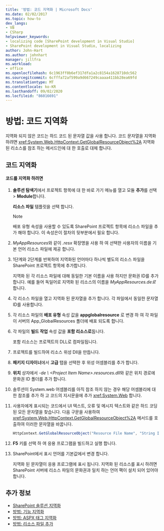 ```yaml
---
title: '방법: 코드 지역화 | Microsoft Docs'
ms.date: 02/02/2017
ms.topic: how-to
dev_langs:
- VB
- CSharp
helpviewer_keywords:
- localizing code [SharePoint development in Visual Studio]
- SharePoint development in Visual Studio, localizing
author: John-Hart
ms.author: johnhart
manager: jillfra
ms.workload:
- office
ms.openlocfilehash: 6c1963ff0b6ef317dfa1a2c8154a1628710dc562
ms.sourcegitcommit: 6cfffa72af599a9d667249caaaa411bb28ea69fd
ms.translationtype: MT
ms.contentlocale: ko-KR
ms.lasthandoff: 09/02/2020
ms.locfileid: "86016691"
---
```

# <a name="how-to-localize-code"></a>방법: 코드 지역화
  지역화 되지 않은 코드는 하드 코드 된 문자열 값을 사용 합니다. 코드 문자열을 지역화 하려면 <xref:System.Web.HttpContext.GetGlobalResourceObject%2A> 지역화 된 리소스를 참조 하는 메서드인에 대 한 호출로 대체 합니다.

## <a name="localize-code"></a>코드 지역화

#### <a name="to-localize-code"></a>코드를 지역화 하려면

1. **솔루션 탐색기**에서 프로젝트 항목에 대 한 바로 가기 메뉴를 열고 모듈 **추가**를 선택  >  **Module**합니다.

     **리소스 파일** 템플릿을 선택 합니다.

    > [!NOTE]
    > 배포 유형 속성을 사용할 수 있도록 SharePoint 프로젝트 항목에 리소스 파일을 추가 해야 합니다. 이 속성은이 절차의 뒷부분에서 필요 합니다.

2. *MyAppResources*와 같이 *.resx* 확장명을 사용 하 여 선택한 사용자의 이름을 기본 언어 리소스 파일에 제공 합니다.

3. 1단계와 2단계를 반복하여 지역화된 언어마다 하나씩 별도의 리소스 파일을 SharePoint 프로젝트 항목에 추가합니다.

     지역화 된 각 리소스 파일에 대해 동일한 기본 이름을 사용 하지만 문화권 ID를 추가 합니다. 예를 들어 독일어로 지역화 된 리소스의 이름을 *MyAppResources.de로*합니다.

4. 각 리소스 파일을 열고 지역화 된 문자열을 추가 합니다. 각 파일에서 동일한 문자열 ID를 사용합니다.

5. 각 리소스 파일의 **배포 유형** 속성 값을 **appglobalresource** 로 변경 하 여 각 파일이 서버의 App_GlobalResources 폴더에 배포 되도록 합니다.

6. 각 파일의 **빌드 작업** 속성 값을 **포함 리소스로**둡니다.

     포함 리소스는 프로젝트의 DLL로 컴파일됩니다.

7. 프로젝트를 빌드하여 리소스 위성 Dll을 만듭니다.

8. **패키지 디자이너**에서 **고급** 탭을 선택한 후 위성 어셈블리를 추가 합니다.

9. **위치** 상자에서 *-de \\ \<Project Item Name>.resources.dll*와 같은 위치 경로에 문화권 ID 폴더를 추가 합니다.

10. 솔루션이 System.web 어셈블리를 아직 참조 하지 않는 경우 해당 어셈블리에 대 한 참조를 추가 하 고 코드의 지시문을에 추가 <xref:System.Web> 합니다.

11. 사용자에게 표시되는 코드에서 UI 텍스트, 오류 및 메시지 텍스트와 같은 하드 코딩된 모든 문자열을 찾습니다. 다음 구문을 사용하여 <xref:System.Web.HttpContext.GetGlobalResourceObject%2A> 메서드를 호출하여 이러한 문자열을 바꿉니다.

    ```csharp
    HttpContext.GetGlobalResourceObject("Resource File Name", "String ID")
    ```

12. **F5** 키를 선택 하 여 응용 프로그램을 빌드하고 실행 합니다.

13. SharePoint에서 표시 언어를 기본값에서 변경 합니다.

     지역화 된 문자열이 응용 프로그램에 표시 됩니다. 지역화 된 리소스를 표시 하려면 SharePoint 서버에 리소스 파일의 문화권과 일치 하는 언어 팩이 설치 되어 있어야 합니다.

## <a name="see-also"></a>추가 정보
- [SharePoint 솔루션 지역화](../sharepoint/localizing-sharepoint-solutions.md)
- [방법: 기능 지역화](../sharepoint/how-to-localize-a-feature.md)
- [방법: ASPX 태그 지역화](../sharepoint/how-to-localize-aspx-markup.md)
- [방법: 리소스 파일 추가](../sharepoint/how-to-add-a-resource-file.md)
